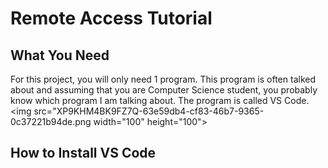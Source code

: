 # Remote Access Tutorial
## What You Need
For this project, you will only need 1 program. This program is often talked about and assuming that you are Computer Science student,
you probably know which program I am talking about. The program is called VS Code. <img src="XP9KHM4BK9FZ7Q-63e59db4-cf83-46b7-9365-0c37221b94de.png width="100" height="100">	
## How to Install VS Code

